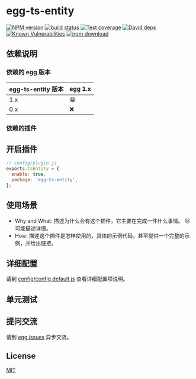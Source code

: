 # egg-ts-entity

[![NPM version][npm-image]][npm-url]
[![build status][travis-image]][travis-url]
[![Test coverage][codecov-image]][codecov-url]
[![David deps][david-image]][david-url]
[![Known Vulnerabilities][snyk-image]][snyk-url]
[![npm download][download-image]][download-url]

[npm-image]: https://img.shields.io/npm/v/egg-ts-entity.svg?style=flat-square
[npm-url]: https://npmjs.org/package/egg-ts-entity
[travis-image]: https://img.shields.io/travis/eggjs/egg-ts-entity.svg?style=flat-square
[travis-url]: https://travis-ci.org/eggjs/egg-ts-entity
[codecov-image]: https://img.shields.io/codecov/c/github/eggjs/egg-ts-entity.svg?style=flat-square
[codecov-url]: https://codecov.io/github/eggjs/egg-ts-entity?branch=master
[david-image]: https://img.shields.io/david/eggjs/egg-ts-entity.svg?style=flat-square
[david-url]: https://david-dm.org/eggjs/egg-ts-entity
[snyk-image]: https://snyk.io/test/npm/egg-ts-entity/badge.svg?style=flat-square
[snyk-url]: https://snyk.io/test/npm/egg-ts-entity
[download-image]: https://img.shields.io/npm/dm/egg-ts-entity.svg?style=flat-square
[download-url]: https://npmjs.org/package/egg-ts-entity

<!--
Description here.
-->

## 依赖说明

### 依赖的 egg 版本

egg-ts-entity 版本 | egg 1.x
--- | ---
1.x | 😁
0.x | ❌

### 依赖的插件
<!--

如果有依赖其它插件，请在这里特别说明。如

- security
- multipart

-->

## 开启插件

```js
// config/plugin.js
exports.tsEntity = {
  enable: true,
  package: 'egg-ts-entity',
};
```

## 使用场景

- Why and What: 描述为什么会有这个插件，它主要在完成一件什么事情。
尽可能描述详细。
- How: 描述这个插件是怎样使用的，具体的示例代码，甚至提供一个完整的示例，并给出链接。

## 详细配置

请到 [config/config.default.js](config/config.default.js) 查看详细配置项说明。

## 单元测试

<!-- 描述如何在单元测试中使用此插件，例如 schedule 如何触发。无则省略。-->

## 提问交流

请到 [egg issues](https://github.com/eggjs/egg/issues) 异步交流。

## License

[MIT](LICENSE)
